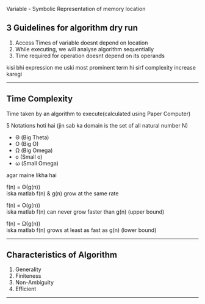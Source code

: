 Variable - Symbolic Representation of memory location

3 Guidelines for algorithm dry run
-----------
1. Access Times of variable doesnt depend on location
2. While executing, we will analyse algorithm sequentially
3. Time required for operation doesnt depend on its operands

kisi bhi expression me uski most prominent term hi sirf complexity increase karegi

_____________

Time Complexity 
--------------
Time taken by an algorithm to execute(calculated using Paper Computer)

5 Notations hoti hai (jin sab ka domain is the set of all natural number N)
- &Theta; (Big Theta)
- O (Big O)
- &Omega; (Big Omega)
- o (Small o)
- &omega; (Small Omega)

agar maine likha hai 

f(n) = &Theta;(g(n)) <br/>
iska matlab f(n) & g(n) grow at the same rate 

f(n) = O(g(n)) <br/>
iska matlab f(n) can never grow faster than g(n) (upper bound)

f(n) = &Omega;(g(n)) <br/>
iska matlab f(n) grows at least as fast as g(n) (lower bound) 

_________

Characteristics of Algorithm
----------------------------

1. Generality
2. Finiteness
3. Non-Ambiguity
4. Efficient

___________


